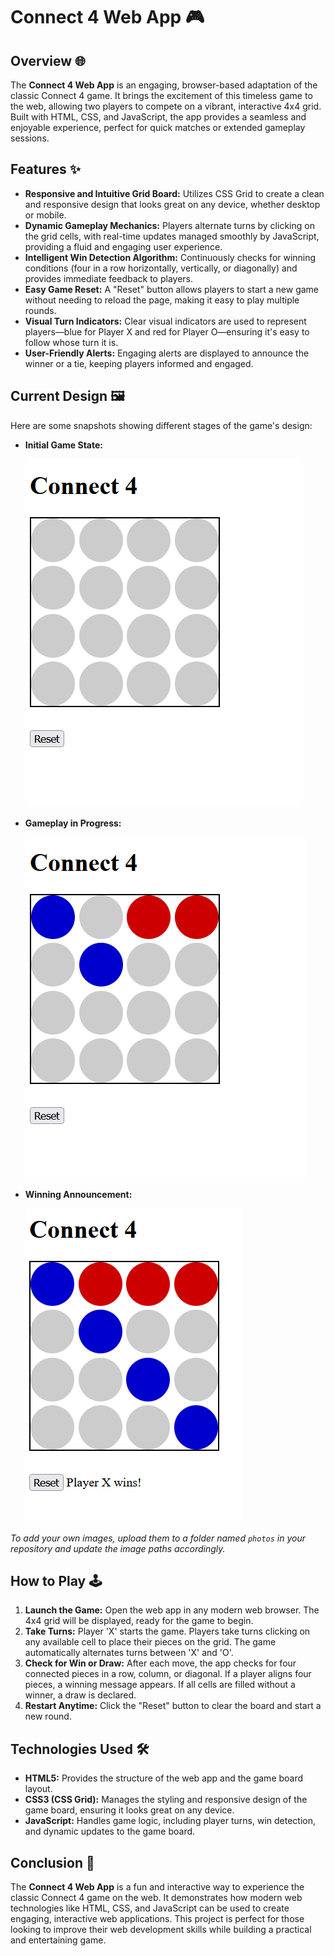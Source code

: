 # Connect 4 Web App 🎮

## Overview 🌐

The **Connect 4 Web App** is an engaging, browser-based adaptation of the classic Connect 4 game. It brings the excitement of this timeless game to the web, allowing two players to compete on a vibrant, interactive 4x4 grid. Built with HTML, CSS, and JavaScript, the app provides a seamless and enjoyable experience, perfect for quick matches or extended gameplay sessions.

## Features ✨

- **Responsive and Intuitive Grid Board:** Utilizes CSS Grid to create a clean and responsive design that looks great on any device, whether desktop or mobile.
- **Dynamic Gameplay Mechanics:** Players alternate turns by clicking on the grid cells, with real-time updates managed smoothly by JavaScript, providing a fluid and engaging user experience.
- **Intelligent Win Detection Algorithm:** Continuously checks for winning conditions (four in a row horizontally, vertically, or diagonally) and provides immediate feedback to players.
- **Easy Game Reset:** A "Reset" button allows players to start a new game without needing to reload the page, making it easy to play multiple rounds.
- **Visual Turn Indicators:** Clear visual indicators are used to represent players—blue for Player X and red for Player O—ensuring it's easy to follow whose turn it is.
- **User-Friendly Alerts:** Engaging alerts are displayed to announce the winner or a tie, keeping players informed and engaged.

## Current Design 🖼️

Here are some snapshots showing different stages of the game's design:

- **Initial Game State:**
  
  ![Initial Game Board](https://github.com/omarbasha19/Connect-4-web-app/blob/main/photos/Screen%201.png?raw=true)

- **Gameplay in Progress:**

  ![Gameplay in Progress](https://github.com/omarbasha19/Connect-4-web-app/blob/main/photos/Screen%202.png?raw=true)

- **Winning Announcement:**

  ![Winning State](https://github.com/omarbasha19/Connect-4-web-app/blob/main/photos/Screen%203.png?raw=true)

*To add your own images, upload them to a folder named `photos` in your repository and update the image paths accordingly.*

## How to Play 🕹️

1. **Launch the Game:** Open the web app in any modern web browser. The 4x4 grid will be displayed, ready for the game to begin.
2. **Take Turns:** Player 'X' starts the game. Players take turns clicking on any available cell to place their pieces on the grid. The game automatically alternates turns between 'X' and 'O'.
3. **Check for Win or Draw:** After each move, the app checks for four connected pieces in a row, column, or diagonal. If a player aligns four pieces, a winning message appears. If all cells are filled without a winner, a draw is declared.
4. **Restart Anytime:** Click the "Reset" button to clear the board and start a new round.

## Technologies Used 🛠️

- **HTML5:** Provides the structure of the web app and the game board layout.
- **CSS3 (CSS Grid):** Manages the styling and responsive design of the game board, ensuring it looks great on any device.
- **JavaScript:** Handles game logic, including player turns, win detection, and dynamic updates to the game board.

## Conclusion 📝

The **Connect 4 Web App** is a fun and interactive way to experience the classic Connect 4 game on the web. It demonstrates how modern web technologies like HTML, CSS, and JavaScript can be used to create engaging, interactive web applications. This project is perfect for those looking to improve their web development skills while building a practical and entertaining game.


